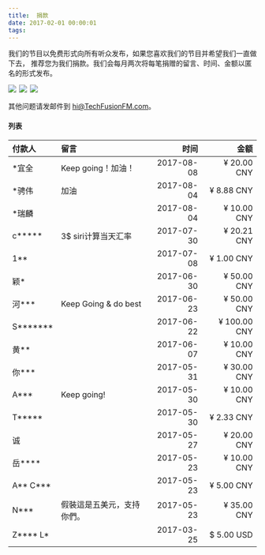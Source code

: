 ```yaml
---
title:  捐款
date: 2017-02-01 00:00:01
tags:
---
```


我们的节目以免费形式向所有听众发布，如果您喜欢我们的节目并希望我们一直做下去， 推荐您为我们捐款。我们会每月两次将每笔捐赠的留言、时间、金额以匿名的形式发布。


<a href = "https://qr.alipay.com/FKX09288AJOENI0MVZXM12"><img src="https://TechFusionFM.com/images/Alipay-Phone.svg"></a><span style="padding: 3px"></span><a href = "https://techfusionfm.com/images/QR.JPG"><img src="https://TechFusionFM.com/images/Alipay-PC.svg"></a><span style="padding: 3px"></span><a href = "https://paypal.me/techfusionfm/5"><img src="https://TechFusionFM.com/images/Paypal-Phone.svg"></a>

其他问题请发邮件到 hi@TechFusionFM.com。

#### 列表
|付款人 | 留言 |时间 | 金额 |
|:------|:------|------:|------:|
|\*宜全| Keep going！加油！|2017-08-08 |¥ 20.00 CNY|
|\*骋伟|加油| 2017-08-04 |¥ 8.88 CNY|
|\*瑞麟|| 2017-08-04 |¥ 10.00 CNY|
|c\*\*\*\*\* |3$ siri计算当天汇率| 2017-07-30| ¥ 20.21 CNY|
|1\*\*|| 2017-07-08| ¥ 1.00 CNY|
|颖\*| |2017-06-30 |¥ 50.00 CNY|
|河\*\*\* |Keep Going & do best |2017-06-23|¥ 50.00 CNY|
|S\*\*\*\*\*\*\*| |2017-06-22| ¥ 100.00 CNY|
|黄\*\*| |2017-06-07|¥ 10.00 CNY|
|你\*\*\*| |2017-05-31|¥ 30.00 CNY|
|A\*\*\*| Keep going!     |2017-05-30|¥ 10.00 CNY|
|T\*\*\*\*\*|      |2017-05-30|¥ 2.33 CNY|
|诚|      |2017-05-27|¥ 20.00 CNY|
|岳\*\*\*\*|  |   2017-05-23        |   ¥ 10.00 CNY    |
|A\*\* C\*\*\*|    |   2017-05-23        |   ¥ 5.00 CNY    |
|N\*\*\* |    假裝這是五美元，支持你們。  | 2017-05-23     | ¥ 35.00 CNY     |
|Z\*\*\*\* L\*|      |2017-03-25|$ 5.00 USD|